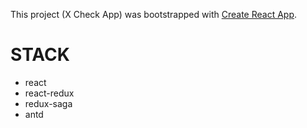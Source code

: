 This project (X Check App) was bootstrapped with [Create React App](https://github.com/facebook/create-react-app).






# STACK

* react
* react-redux
* redux-saga
* antd
